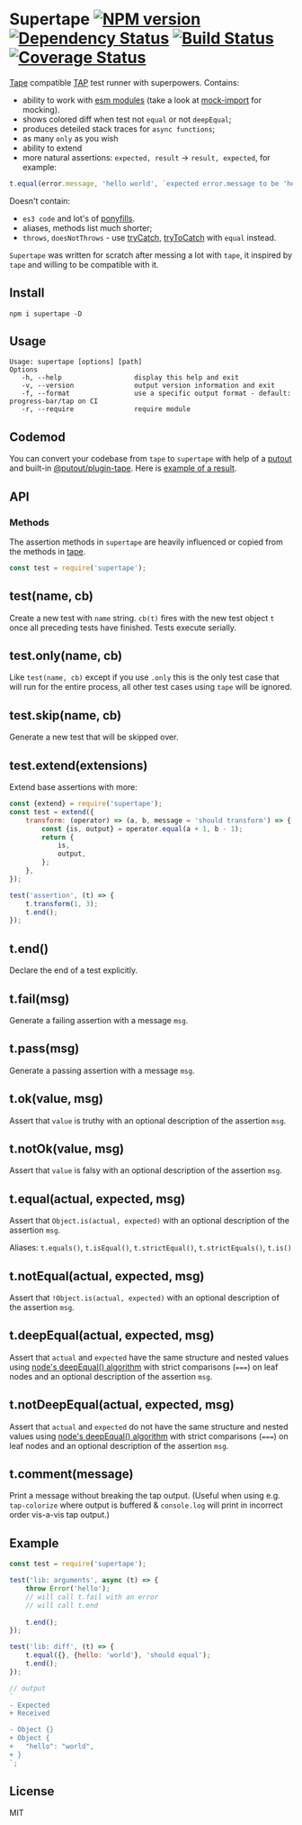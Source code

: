 # Supertape [![NPM version][NPMIMGURL]][NPMURL] [![Dependency Status][DependencyStatusIMGURL]][DependencyStatusURL] [![Build Status][BuildStatusIMGURL]][BuildStatusURL] [![Coverage Status][CoverageIMGURL]][CoverageURL]

[NPMIMGURL]: https://img.shields.io/npm/v/supertape.svg?style=flat&longCache=true
[BuildStatusIMGURL]: https://img.shields.io/travis/coderaiser/supertape/master.svg?style=flat&longCache=true
[DependencyStatusIMGURL]: https://img.shields.io/david/coderaiser/supertape.svg?style=flat&longCache=true
[NPMURL]: https://npmjs.org/package/supertape "npm"
[BuildStatusURL]: https://travis-ci.org/coderaiser/supertape "Build Status"
[DependencyStatusURL]: https://david-dm.org/coderaiser/supertape "Dependency Status"
[CoverageURL]: https://coveralls.io/github/coderaiser/supertape?branch=master
[CoverageIMGURL]: https://coveralls.io/repos/coderaiser/supertape/badge.svg?branch=master&service=github

[Tape](https://github.com/substack/tape) compatible [TAP](https://testanything.org/) test runner with superpowers. Contains:

- ability to work with [esm modules](https://nodejs.org/api/esm.html) (take a look at [mock-import](https://github.com/coderaiser/mock-import) for mocking).
- shows colored diff when test not `equal` or not `deepEqual`;
- produces deteiled stack traces for `async functions`;
- as many `only` as you wish
- ability to extend
- more natural assertions: `expected, result` -> `result, expected`, for example:

```js
t.equal(error.message, 'hello world', `expected error.message to be 'hello world'`);
```

Doesn't contain:

- `es3 code` and lot's of [ponyfills](https://github.com/sindresorhus/ponyfill#how-are-ponyfills-better-than-polyfills).
- aliases, methods list much shorter;
- `throws`, `doesNotThrows` - use [tryCatch](https://github.com/coderaiser/try-catch), [tryToCatch](https://github.com/coderaiser/try-to-catch) with `equal` instead.

`Supertape` was written for scratch after messing a lot with `tape`, it inspired by `tape` and willing to be compatible with it.

## Install

```
npm i supertape -D
```

## Usage

```
Usage: supertape [options] [path]
Options
   -h, --help                  display this help and exit
   -v, --version               output version information and exit
   -f, --format                use a specific output format - default: progress-bar/tap on CI
   -r, --require               require module
```

## Codemod

You can convert your codebase from `tape` to `supertape` with help of a [putout](https://github.com/coderaiser/putout) and built-in [@putout/plugin-tape](https://github.com/coderaiser/putout/tree/master/packages/plugin-tape).
Here is [example of a result](https://github.com/coderaiser/cloudcmd/commit/74d56f795d22e98937dce0641ee3c7514a79e9e6).

## API

### Methods

The assertion methods in `supertape` are heavily influenced or copied from the methods
in [tape](https://github.com/substack/tape).

```js
const test = require('supertape');
```

## test(name, cb)

Create a new test with `name` string.
`cb(t)` fires with the new test object `t` once all preceding tests have
finished. Tests execute serially.

## test.only(name, cb)

Like `test(name, cb)` except if you use `.only` this is the only test case
that will run for the entire process, all other test cases using `tape` will
be ignored.

## test.skip(name, cb)

Generate a new test that will be skipped over.

## test.extend(extensions)

Extend base assertions with more:

```js
const {extend} = require('supertape');
const test = extend({
    transform: (operator) => (a, b, message = 'should transform') => {
        const {is, output} = operator.equal(a + 1, b - 1);
        return {
            is,
            output,
        };
    },
});

test('assertion', (t) => {
    t.transform(1, 3);
    t.end();
});
```

## t.end()

Declare the end of a test explicitly.

## t.fail(msg)

Generate a failing assertion with a message `msg`.

## t.pass(msg)

Generate a passing assertion with a message `msg`.

## t.ok(value, msg)

Assert that `value` is truthy with an optional description of the assertion `msg`.

## t.notOk(value, msg)

Assert that `value` is falsy with an optional description of the assertion `msg`.

## t.equal(actual, expected, msg)

Assert that `Object.is(actual, expected)` with an optional description of the assertion `msg`.

Aliases: `t.equals()`, `t.isEqual()`, `t.strictEqual()`, `t.strictEquals()`, `t.is()`

## t.notEqual(actual, expected, msg)

Assert that `!Object.is(actual, expected)` with an optional description of the assertion `msg`.

## t.deepEqual(actual, expected, msg)

Assert that `actual` and `expected` have the same structure and nested values using
[node's deepEqual() algorithm](https://github.com/substack/node-deep-equal)
with strict comparisons (`===`) on leaf nodes and an optional description of the assertion `msg`.

## t.notDeepEqual(actual, expected, msg)

Assert that `actual` and `expected` do not have the same structure and nested values using
[node's deepEqual() algorithm](https://github.com/substack/node-deep-equal)
with strict comparisons (`===`) on leaf nodes and an optional description of the assertion `msg`.

## t.comment(message)

Print a message without breaking the tap output. (Useful when using e.g. `tap-colorize` where output is buffered & `console.log` will print in incorrect order vis-a-vis tap output.)

## Example

```js
const test = require('supertape');

test('lib: arguments', async (t) => {
    throw Error('hello');
    // will call t.fail with an error
    // will call t.end
    
    t.end();
});

test('lib: diff', (t) => {
    t.equal({}, {hello: 'world'}, 'should equal');
    t.end();
});

// output
`
- Expected
+ Received

- Object {}
+ Object {
+   "hello": "world",
+ }
`;
```

## License

MIT
